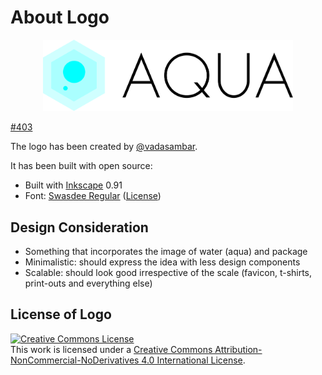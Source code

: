 # About Logo

<p align="center" width="100%">
<img src="./aqua_horizontal.svg" width="400">
</p>

[#403](https://github.com/clivm/clivm/pull/403)

The logo has been created by [@vadasambar](https://github.com/vadasambar).

It has been built with open source: 

* Built with [Inkscape](https://inkscape.org/) 0.91
* Font: [Swasdee Regular](https://en.fontke.com/font/12135927/) ([License](https://en.fontke.com/font/12135927/licence/))

## Design Consideration

* Something that incorporates the image of water (aqua) and package
* Minimalistic: should express the idea with less design components
* Scalable: should look good irrespective of the scale (favicon, t-shirts, print-outs and everything else)

## License of Logo

<a rel="license" href="http://creativecommons.org/licenses/by-nc-nd/4.0/"><img alt="Creative Commons License" style="border-width:0" src="https://i.creativecommons.org/l/by-nc-nd/4.0/88x31.png" /></a><br />This work is licensed under a <a rel="license" href="http://creativecommons.org/licenses/by-nc-nd/4.0/">Creative Commons Attribution-NonCommercial-NoDerivatives 4.0 International License</a>.
